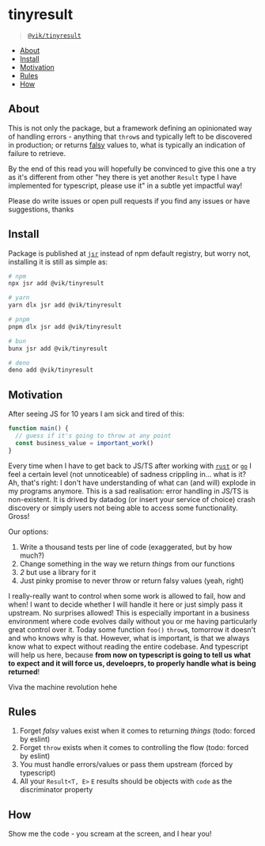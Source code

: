 # tinyresult

> [`@vik/tinyresult`](https://jsr.io/@vik/tinyresult)

- [About](#about)
- [Install](#install)
- [Motivation](#motivation)
- [Rules](#rules)
- [How](#how)

## About

This is not only the package, but a framework defining an opinionated way of
handling errors - anything that `throw`s and typically left to be discovered
in production; or returns
[falsy](https://developer.mozilla.org/en-US/docs/Glossary/Falsy) values to,
what is typically an indication of failure to retrieve.

By the end of this read you will hopefully be convinced to give this one a try
as it's different from other "hey there is yet another `Result` type I have
implemented for typescript, please use it" in a subtle yet impactful way!

Please do write issues or open pull requests if you find any issues or have
suggestions, thanks

## Install

Package is published at [`jsr`](https://jsr.io/@vik/tinyresult) instead of npm
default registry, but worry not, installing it is still as simple as:

```bash
# npm
npx jsr add @vik/tinyresult

# yarn
yarn dlx jsr add @vik/tinyresult

# pnpm
pnpm dlx jsr add @vik/tinyresult

# bun
bunx jsr add @vik/tinyresult

# deno
deno add @vik/tinyresult
```

## Motivation

After seeing JS for 10 years I am sick and tired of this:

```js
function main() {
  // guess if it's going to throw at any point
  const business_value = important_work()
}
```

Every time when I have to get back to JS/TS after working with
[`rust`](https://doc.rust-lang.org/std/result/index.html) or
[`go`](https://go.dev/blog/error-handling-and-go) I feel a certain level
(not unnoticeable) of sadness crippling in... what is it? Ah, that's right:
I don't have understanding of what can (and will) explode in my programs
anymore. This is a sad realisation: error handling in JS/TS is non-existent.
It is drived by datadog (or insert your service of choice) crash discovery or
simply users not being able to access some functionality. Gross!

Our options:

1. Write a thousand tests per line of code (exaggerated, but by how much?)
2. Change something in the way we return _things_ from our functions
3. _2_ but use a library for it
4. Just pinky promise to never throw or return falsy values (yeah, right)

I really-really want to control when some work is allowed to fail, how and when!
I want to decide whether I will handle it here or just simply pass it upstream.
No surprises allowed! This is especially important in a business environment
where code evolves daily without you or me having particularly great control
over it. Today some function `foo()` `throw`s, tomorrow it doesn't and who
knows why is that. However, what is important, is that we always know what to
expect without reading the entire codebase. And typescript will help us here,
because **from now on typescript is going to tell us what to expect and it
will force us, develoeprs, to properly handle what is being returned**!

Viva the machine revolution hehe

## Rules

1. Forget _falsy_ values exist when it comes to returning _things_
   (todo: forced by eslint)
2. Forget `throw` exists when it comes to controlling the flow
   (todo: forced by eslint)
3. You must handle errors/values or pass them upstream (forced by typescript)
4. All your `Result<T, E>` `E` results should be objects with `code` as the discriminator property

## How

Show me the code - you scream at the screen, and I hear you!
